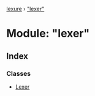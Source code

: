 [lexure](../README.md) › ["lexer"](_lexer_.md)

# Module: "lexer"

## Index

### Classes

* [Lexer](../classes/_lexer_.lexer.md)
